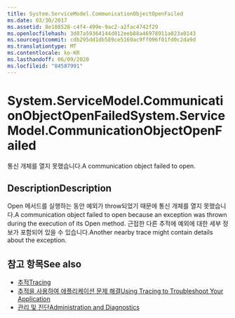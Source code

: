 ```yaml
---
title: System.ServiceModel.CommunicationObjectOpenFailed
ms.date: 03/30/2017
ms.assetid: 8e188528-c4f4-499e-9ac2-a2fac4742f29
ms.openlocfilehash: 3d87a59364144d012eeb88a46978911a023a0143
ms.sourcegitcommit: cdb295dd1db589ce5169ac9ff096f01fd0c2da9d
ms.translationtype: MT
ms.contentlocale: ko-KR
ms.lasthandoff: 06/09/2020
ms.locfileid: "84587991"
---
```

# <a name="systemservicemodelcommunicationobjectopenfailed"></a><span data-ttu-id="5cf46-102">System.ServiceModel.CommunicationObjectOpenFailed</span><span class="sxs-lookup"><span data-stu-id="5cf46-102">System.ServiceModel.CommunicationObjectOpenFailed</span></span>
<span data-ttu-id="5cf46-103">통신 개체를 열지 못했습니다.</span><span class="sxs-lookup"><span data-stu-id="5cf46-103">A communication object failed to open.</span></span>  
  
## <a name="description"></a><span data-ttu-id="5cf46-104">Description</span><span class="sxs-lookup"><span data-stu-id="5cf46-104">Description</span></span>  
 <span data-ttu-id="5cf46-105">Open 메서드를 실행하는 동안 예외가 throw되었기 때문에 통신 개체를 열지 못했습니다.</span><span class="sxs-lookup"><span data-stu-id="5cf46-105">A communication object failed to open because an exception was thrown during the execution of its Open method.</span></span> <span data-ttu-id="5cf46-106">근접한 다른 추적에 예외에 대한 세부 정보가 포함되어 있을 수 있습니다.</span><span class="sxs-lookup"><span data-stu-id="5cf46-106">Another nearby trace might contain details about the exception.</span></span>  
  
## <a name="see-also"></a><span data-ttu-id="5cf46-107">참고 항목</span><span class="sxs-lookup"><span data-stu-id="5cf46-107">See also</span></span>

- [<span data-ttu-id="5cf46-108">추적</span><span class="sxs-lookup"><span data-stu-id="5cf46-108">Tracing</span></span>](index.md)
- [<span data-ttu-id="5cf46-109">추적을 사용하여 애플리케이션 문제 해결</span><span class="sxs-lookup"><span data-stu-id="5cf46-109">Using Tracing to Troubleshoot Your Application</span></span>](using-tracing-to-troubleshoot-your-application.md)
- [<span data-ttu-id="5cf46-110">관리 및 진단</span><span class="sxs-lookup"><span data-stu-id="5cf46-110">Administration and Diagnostics</span></span>](../index.md)
